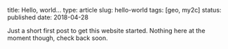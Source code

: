 title: Hello, world...
type: article
slug: hello-world
tags: [geo, my2c]
status: published
date: 2018-04-28


Just a short first post to get this website started. Nothing here at the moment though, check back soon.

